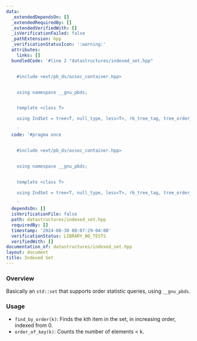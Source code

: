 ```yaml
---
data:
  _extendedDependsOn: []
  _extendedRequiredBy: []
  _extendedVerifiedWith: []
  _isVerificationFailed: false
  _pathExtension: hpp
  _verificationStatusIcon: ':warning:'
  attributes:
    links: []
  bundledCode: '#line 2 "datastructures/indexed_set.hpp"


    #include <ext/pb_ds/assoc_container.hpp>


    using namespace __gnu_pbds;


    template <class T>

    using IndSet = tree<T, null_type, less<T>, rb_tree_tag, tree_order_statistics_node_update>;

    '
  code: '#pragma once


    #include <ext/pb_ds/assoc_container.hpp>


    using namespace __gnu_pbds;


    template <class T>

    using IndSet = tree<T, null_type, less<T>, rb_tree_tag, tree_order_statistics_node_update>;

    '
  dependsOn: []
  isVerificationFile: false
  path: datastructures/indexed_set.hpp
  requiredBy: []
  timestamp: '2024-08-30 00:07:29-04:00'
  verificationStatus: LIBRARY_NO_TESTS
  verifiedWith: []
documentation_of: datastructures/indexed_set.hpp
layout: document
title: Indexed Set
---
```


### Overview

Basically an `std::set` that supports order statistic queries, using `__gnu_pbds`.

### Usage

* `find_by_order(k)`: Finds the kth item in the set, in increasing order, indexed from 0.
* `order_of_key(k)`: Counts the number of elements < k.